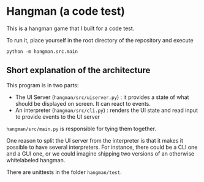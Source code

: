 # Hangman (a code test)

This is a hangman game that I built for a code test.

To run it, place yourself in the root directory of the repository and execute

`python -m hangman.src.main`

## Short explanation of the architecture

This program is in two parts:

- The UI Server (`hangman/src/uiserver.py`) : it provides a state of what
  should be displayed on screen. It can react to events.
- An interpreter (`hangman/src/cli.py`) : renders the UI state and read input to
  provide events to the UI server

`hangman/src/main.py` is responsible for tying them together.

One reason to split the UI server from the interpreter is that it makes it
possible to have several interpreters. For instance, there could be a CLI one and a
GUI one, or we could imagine shipping two versions of an otherwise whitelabeled
hangman.

There are unittests in the folder `hangman/test`.

